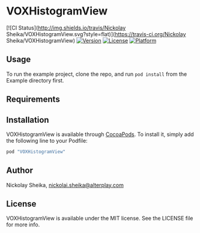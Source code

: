 # VOXHistogramView

[![CI Status](http://img.shields.io/travis/Nickolay Sheika/VOXHistogramView.svg?style=flat)](https://travis-ci.org/Nickolay Sheika/VOXHistogramView)
[![Version](https://img.shields.io/cocoapods/v/VOXHistogramView.svg?style=flat)](http://cocoapods.org/pods/VOXHistogramView)
[![License](https://img.shields.io/cocoapods/l/VOXHistogramView.svg?style=flat)](http://cocoapods.org/pods/VOXHistogramView)
[![Platform](https://img.shields.io/cocoapods/p/VOXHistogramView.svg?style=flat)](http://cocoapods.org/pods/VOXHistogramView)

## Usage

To run the example project, clone the repo, and run `pod install` from the Example directory first.

## Requirements

## Installation

VOXHistogramView is available through [CocoaPods](http://cocoapods.org). To install
it, simply add the following line to your Podfile:

```ruby
pod "VOXHistogramView"
```

## Author

Nickolay Sheika, nickolai.sheika@alterplay.com

## License

VOXHistogramView is available under the MIT license. See the LICENSE file for more info.
